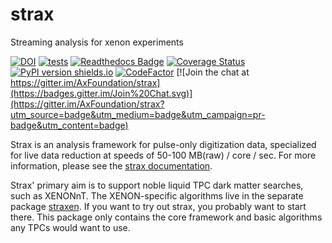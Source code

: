 # strax
Streaming analysis for xenon experiments

[![DOI](https://zenodo.org/badge/DOI/10.5281/zenodo.1340632.svg)](https://doi.org/10.5281/zenodo.1340632)
[![tests](https://github.com/AxFoundation/strax/actions/workflows/pytest.yml/badge.svg?branch=master)](https://github.com/AxFoundation/strax/actions/workflows/pytest.yml)
[![Readthedocs Badge](https://readthedocs.org/projects/strax/badge/?version=latest)](https://strax.readthedocs.io/en/latest/?badge=latest)
[![Coverage Status](https://coveralls.io/repos/github/AxFoundation/strax/badge.svg?branch=master)](https://coveralls.io/github/AxFoundation/strax?branch=master)
[![PyPI version shields.io](https://img.shields.io/pypi/v/strax.svg)](https://pypi.python.org/pypi/strax/)
[![CodeFactor](https://www.codefactor.io/repository/github/axfoundation/strax/badge)](https://www.codefactor.io/repository/github/axfoundation/strax)
[![Join the chat at https://gitter.im/AxFoundation/strax](https://badges.gitter.im/Join%20Chat.svg)](https://gitter.im/AxFoundation/strax?utm_source=badge&utm_medium=badge&utm_campaign=pr-badge&utm_content=badge)

Strax is an analysis framework for pulse-only digitization data, specialized for live data reduction at speeds of 50-100 MB(raw) / core / sec. For more information, please see the [strax documentation](https://strax.readthedocs.io).

Strax' primary aim is to support noble liquid TPC dark matter searches, such as XENONnT. The XENON-specific algorithms live in the separate package [straxen](https://github.com/XENONnT/straxen). If you want to try out strax, you probably want to start there. This package only contains the core framework and basic algorithms any TPCs would want to use.

